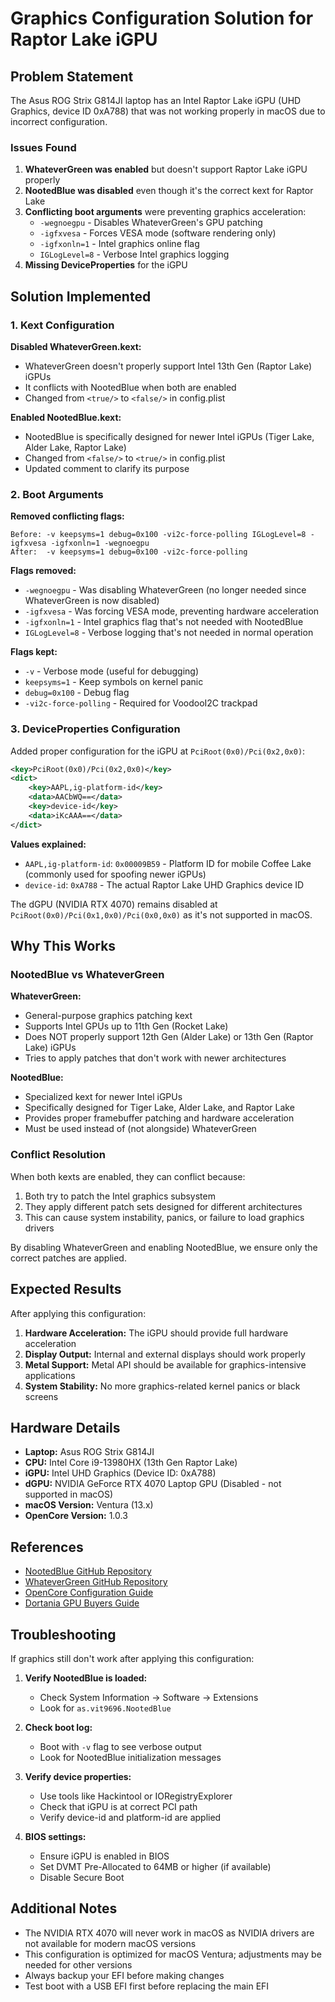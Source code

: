 # Graphics Configuration Solution for Raptor Lake iGPU

## Problem Statement

The Asus ROG Strix G814JI laptop has an Intel Raptor Lake iGPU (UHD Graphics, device ID 0xA788) that was not working properly in macOS due to incorrect configuration.

### Issues Found

1. **WhateverGreen was enabled** but doesn't support Raptor Lake iGPU properly
2. **NootedBlue was disabled** even though it's the correct kext for Raptor Lake
3. **Conflicting boot arguments** were preventing graphics acceleration:
   - `-wegnoegpu` - Disables WhateverGreen's GPU patching
   - `-igfxvesa` - Forces VESA mode (software rendering only)
   - `-igfxonln=1` - Intel graphics online flag
   - `IGLogLevel=8` - Verbose Intel graphics logging
4. **Missing DeviceProperties** for the iGPU

## Solution Implemented

### 1. Kext Configuration

**Disabled WhateverGreen.kext:**
- WhateverGreen doesn't properly support Intel 13th Gen (Raptor Lake) iGPUs
- It conflicts with NootedBlue when both are enabled
- Changed from `<true/>` to `<false/>` in config.plist

**Enabled NootedBlue.kext:**
- NootedBlue is specifically designed for newer Intel iGPUs (Tiger Lake, Alder Lake, Raptor Lake)
- Changed from `<false/>` to `<true/>` in config.plist
- Updated comment to clarify its purpose

### 2. Boot Arguments

**Removed conflicting flags:**
```
Before: -v keepsyms=1 debug=0x100 -vi2c-force-polling IGLogLevel=8 -igfxvesa -igfxonln=1 -wegnoegpu
After:  -v keepsyms=1 debug=0x100 -vi2c-force-polling
```

**Flags removed:**
- `-wegnoegpu` - Was disabling WhateverGreen (no longer needed since WhateverGreen is now disabled)
- `-igfxvesa` - Was forcing VESA mode, preventing hardware acceleration
- `-igfxonln=1` - Intel graphics flag that's not needed with NootedBlue
- `IGLogLevel=8` - Verbose logging that's not needed in normal operation

**Flags kept:**
- `-v` - Verbose mode (useful for debugging)
- `keepsyms=1` - Keep symbols on kernel panic
- `debug=0x100` - Debug flag
- `-vi2c-force-polling` - Required for VoodooI2C trackpad

### 3. DeviceProperties Configuration

Added proper configuration for the iGPU at `PciRoot(0x0)/Pci(0x2,0x0)`:

```xml
<key>PciRoot(0x0)/Pci(0x2,0x0)</key>
<dict>
    <key>AAPL,ig-platform-id</key>
    <data>AACbWQ==</data>
    <key>device-id</key>
    <data>iKcAAA==</data>
</dict>
```

**Values explained:**
- `AAPL,ig-platform-id`: `0x00009B59` - Platform ID for mobile Coffee Lake (commonly used for spoofing newer iGPUs)
- `device-id`: `0xA788` - The actual Raptor Lake UHD Graphics device ID

The dGPU (NVIDIA RTX 4070) remains disabled at `PciRoot(0x0)/Pci(0x1,0x0)/Pci(0x0,0x0)` as it's not supported in macOS.

## Why This Works

### NootedBlue vs WhateverGreen

**WhateverGreen:**
- General-purpose graphics patching kext
- Supports Intel GPUs up to 11th Gen (Rocket Lake)
- Does NOT properly support 12th Gen (Alder Lake) or 13th Gen (Raptor Lake) iGPUs
- Tries to apply patches that don't work with newer architectures

**NootedBlue:**
- Specialized kext for newer Intel iGPUs
- Specifically designed for Tiger Lake, Alder Lake, and Raptor Lake
- Provides proper framebuffer patching and hardware acceleration
- Must be used instead of (not alongside) WhateverGreen

### Conflict Resolution

When both kexts are enabled, they can conflict because:
1. Both try to patch the Intel graphics subsystem
2. They apply different patch sets designed for different architectures
3. This can cause system instability, panics, or failure to load graphics drivers

By disabling WhateverGreen and enabling NootedBlue, we ensure only the correct patches are applied.

## Expected Results

After applying this configuration:

1. **Hardware Acceleration:** The iGPU should provide full hardware acceleration
2. **Display Output:** Internal and external displays should work properly
3. **Metal Support:** Metal API should be available for graphics-intensive applications
4. **System Stability:** No more graphics-related kernel panics or black screens

## Hardware Details

- **Laptop:** Asus ROG Strix G814JI
- **CPU:** Intel Core i9-13980HX (13th Gen Raptor Lake)
- **iGPU:** Intel UHD Graphics (Device ID: 0xA788)
- **dGPU:** NVIDIA GeForce RTX 4070 Laptop GPU (Disabled - not supported in macOS)
- **macOS Version:** Ventura (13.x)
- **OpenCore Version:** 1.0.3

## References

- [NootedBlue GitHub Repository](https://github.com/KennNek/NootedBlue)
- [WhateverGreen GitHub Repository](https://github.com/acidanthera/WhateverGreen)
- [OpenCore Configuration Guide](https://dortania.github.io/OpenCore-Install-Guide/)
- [Dortania GPU Buyers Guide](https://dortania.github.io/GPU-Buyers-Guide/)

## Troubleshooting

If graphics still don't work after applying this configuration:

1. **Verify NootedBlue is loaded:**
   - Check System Information → Software → Extensions
   - Look for `as.vit9696.NootedBlue`

2. **Check boot log:**
   - Boot with `-v` flag to see verbose output
   - Look for NootedBlue initialization messages

3. **Verify device properties:**
   - Use tools like Hackintool or IORegistryExplorer
   - Check that iGPU is at correct PCI path
   - Verify device-id and platform-id are applied

4. **BIOS settings:**
   - Ensure iGPU is enabled in BIOS
   - Set DVMT Pre-Allocated to 64MB or higher (if available)
   - Disable Secure Boot

## Additional Notes

- The NVIDIA RTX 4070 will never work in macOS as NVIDIA drivers are not available for modern macOS versions
- This configuration is optimized for macOS Ventura; adjustments may be needed for other versions
- Always backup your EFI before making changes
- Test boot with a USB EFI first before replacing the main EFI
